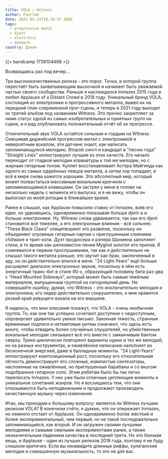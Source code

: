 ```yaml
---
title: VOLA – Witness
author: Fuerlee
date: 2021-05-21T18:10:47.309Z
tags:
  - progressive metal
  - djent
  - electronic
  - denmark
country: Дания
---
```

{{< bandcamp 1739104468 >}}

Возвращаясь раз под вечер...



Три высококачественных релиза - это порог. Точка, в которой группа перестаёт быть захватывающим выскочкой и начинает быть уважаемой частью своего сообщества. Раньше я наслаждался Inmazes 2015 года и любил Applause of a Distant Crowd в 2018 году. Уникальный бренд VOLA, состоящий из электроники и прогрессивного металла, вывел их на передний план современной прог-сцены, и теперь в 2021 году выходит их третий альбом под названием Witness. Это прочно закрепляет за ними статус одной из самых изобретательных и приятных групп на сцене, и я рад опубликовать положительный отчёт об их прогрессе.



Отличительный звук VOLA остаётся сильным и гордым на Witness. Смешивая диджейский прогрессив-метал с электроникой и невероятным вокалом, эти датчане знают, как написать запоминающуюся мелодию. Второй сингл и кандидат в "песню года" "Straight Lines" иллюстрируют лучшие из этих качеств. Его начало переходит от гладкой мелодии клавиатуры к той же мелодии, но с жирным гитарным тоном. Куплет восстанавливает Асгера Майгинда как одного из самых одарённых певцов металла, а затем хор попадает, и всё в мире снова кажется хорошим. Это абсолютный мир, который может похвастаться массивным вокальным крючком с запоминающимися клавишами. Он застрял у меня в голове на несколько недель с момента его выпуска, и я не вижу, чтобы он выползал из моей ротации в ближайшее время.



Ранее я слышал, как Applause повысили ставку от Inmazes, взяв его идеи, но удвоившись, одновременно показывая больше djent-а и больше электроники. Ну, Witness снова удваивается, так как его djent становится всё тяжелее, а его электронные влияния - всё сильнее. "These Black Claws" олицетворяют это развитие, поскольку он объединяет огромные гитарные партии с приглушенным слиянием chillwave и трип-хопа. Дуэт продюсера и рэпера Шахмена заполняет стихи, в то время как шелковистое пение Mygind золотит его припев. Я сомневался в первом прослушивании, так как я действительно не слышал такого металла раньше; это звучит как брак, заключенный в аду, но он действительно впился в меня. "24 Light-Years" ещё больше расширяет диапазон электронных звуков, поскольку в нём есть энергичный транс-бит в стиле 90-х, образующий половину бита раз-два с “Head Mounted Sideways”, который может быть самым тяжёлым материалом, выпущенным группой на сегодняшний день. Не совершайте ошибку, думая, что Witness - это исключительно мелодия и электроника; его лидер действительно сокрушителен, и мне нравится резкий край ревущего вокала на его вершине.



Я надеюсь, что мои описания покажут, что VOLA - очень необычная группа. То, как они так успешно сочетают доступное с недоступным, опровергает удивительно умное письмо. Законная тяжесть, странные временные подписи и нетемповые ритмы означают, что здесь есть много, чтобы отвадить более случайных слушателей, но убийственные вокальные мелодии связывают всё это вместе с заманчивым бантом сверху. Треки циклически повторяют варианты одних и тех же мелодий, но на разных инструментах, и оживлённое написание наполняет их бесконечной энергией, даже в балладные моменты. "24 Light-Years" иллюстрируют композиционный рост, поскольку его относительная лёгкость демонстрирует его сложные, извилистые синтезаторы, наслоенные на оживлённые, но приглушенные барабаны и со вкусом подобранное гитарное соло. Этим ребятам было бы так легко переписать Inmazes. У них уже были отличные цепляющие моменты и уникальное сочетание жанров. Но я восхищаюсь тем, что они отказываются быть неподвижными и продолжают производить качественную музыку через изменения.



Итак, мы приходим к большому вопросу: является ли Witness лучшим релизом VOLA? В конечном счёте, я думаю, что он опережает Inmazes, но немного отстает от Applause. Он одновременно более жёсткий и более экспериментальный, чем первый, но не такой последовательно запоминающийся, как второй. И он загружен своими лучшими мелодиями и самыми смелыми экспериментами ранее, а также незначительным падением качества в последней трети. Но это близкая вещь, и Applause - один из лучших релизов 2018 года, поэтому я не буду слишком критичен. Если вы ненавидите длинные риффы, хулиганские мелодии и совершенную музыкальность, то это не для вас.